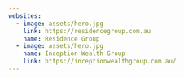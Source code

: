 ```yaml
---
websites:
  - image: assets/hero.jpg
    link: https://residencegroup.com.au
    name: Residence Group
  - image: assets/hero.jpg
    name: Inception Wealth Group
    link: https://inceptionwealthgroup.com.au/
---
```

